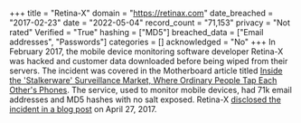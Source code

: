 +++
title = "Retina-X"
domain = "https://retinax.com"
date_breached = "2017-02-23"
date = "2022-05-04"
record_count = "71,153"
privacy = "Not rated"
Verified = "True"
hashing = ["MD5"]
breached_data = ["Email addresses", "Passwords"]
categories = []
acknowledged = "No"
+++
In February 2017, the mobile device monitoring software developer Retina-X was hacked and customer data downloaded before being wiped from their servers. The incident was covered in the Motherboard article titled <a href="https://motherboard.vice.com/en_us/article/inside-stalkerware-surveillance-market-flexispy-retina-x" target="_blank" rel="noopener">Inside the 'Stalkerware' Surveillance Market, Where Ordinary People Tap Each Other's Phones</a>. The service, used to monitor mobile devices, had 71k email addresses and MD5 hashes with no salt exposed. Retina-X <a href="http://www.phonesheriff.com/blog/retina-x-studios-server-breached-by-hackers/" target="_blank" rel="noopener">disclosed the incident in a blog post</a> on April 27, 2017.
